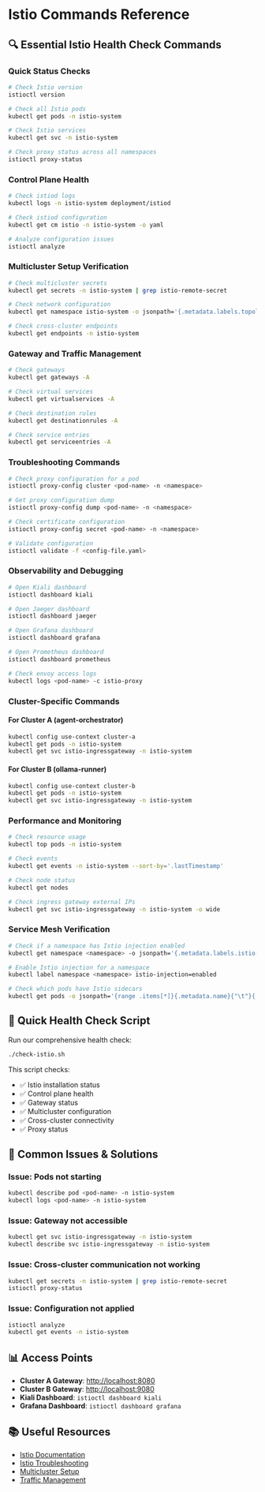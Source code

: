 # Istio Commands Reference

## 🔍 **Essential Istio Health Check Commands**

### **Quick Status Checks**

```bash
# Check Istio version
istioctl version

# Check all Istio pods
kubectl get pods -n istio-system

# Check Istio services
kubectl get svc -n istio-system

# Check proxy status across all namespaces
istioctl proxy-status
```

### **Control Plane Health**

```bash
# Check istiod logs
kubectl logs -n istio-system deployment/istiod

# Check istiod configuration
kubectl get cm istio -n istio-system -o yaml

# Analyze configuration issues
istioctl analyze
```

### **Multicluster Setup Verification**

```bash
# Check multicluster secrets
kubectl get secrets -n istio-system | grep istio-remote-secret

# Check network configuration
kubectl get namespace istio-system -o jsonpath='{.metadata.labels.topology\.istio\.io/network}'

# Check cross-cluster endpoints
kubectl get endpoints -n istio-system
```

### **Gateway and Traffic Management**

```bash
# Check gateways
kubectl get gateways -A

# Check virtual services
kubectl get virtualservices -A

# Check destination rules
kubectl get destinationrules -A

# Check service entries
kubectl get serviceentries -A
```

### **Troubleshooting Commands**

```bash
# Check proxy configuration for a pod
istioctl proxy-config cluster <pod-name> -n <namespace>

# Get proxy configuration dump
istioctl proxy-config dump <pod-name> -n <namespace>

# Check certificate configuration
istioctl proxy-config secret <pod-name> -n <namespace>

# Validate configuration
istioctl validate -f <config-file.yaml>
```

### **Observability and Debugging**

```bash
# Open Kiali dashboard
istioctl dashboard kiali

# Open Jaeger dashboard
istioctl dashboard jaeger

# Open Grafana dashboard
istioctl dashboard grafana

# Open Prometheus dashboard
istioctl dashboard prometheus

# Check envoy access logs
kubectl logs <pod-name> -c istio-proxy
```

### **Cluster-Specific Commands**

#### **For Cluster A (agent-orchestrator)**

```bash
kubectl config use-context cluster-a
kubectl get pods -n istio-system
kubectl get svc istio-ingressgateway -n istio-system
```

#### **For Cluster B (ollama-runner)**

```bash
kubectl config use-context cluster-b
kubectl get pods -n istio-system
kubectl get svc istio-ingressgateway -n istio-system
```

### **Performance and Monitoring**

```bash
# Check resource usage
kubectl top pods -n istio-system

# Check events
kubectl get events -n istio-system --sort-by='.lastTimestamp'

# Check node status
kubectl get nodes

# Check ingress gateway external IPs
kubectl get svc istio-ingressgateway -n istio-system -o wide
```

### **Service Mesh Verification**

```bash
# Check if a namespace has Istio injection enabled
kubectl get namespace <namespace> -o jsonpath='{.metadata.labels.istio-injection}'

# Enable Istio injection for a namespace
kubectl label namespace <namespace> istio-injection=enabled

# Check which pods have Istio sidecars
kubectl get pods -o jsonpath='{range .items[*]}{.metadata.name}{"\t"}{.spec.containers[*].name}{"\n"}{end}'
```

## 🚀 **Quick Health Check Script**

Run our comprehensive health check:

```bash
./check-istio.sh
```

This script checks:

- ✅ Istio installation status
- ✅ Control plane health
- ✅ Gateway status
- ✅ Multicluster configuration
- ✅ Cross-cluster connectivity
- ✅ Proxy status

## 🔧 **Common Issues & Solutions**

### **Issue: Pods not starting**

```bash
kubectl describe pod <pod-name> -n istio-system
kubectl logs <pod-name> -n istio-system
```

### **Issue: Gateway not accessible**

```bash
kubectl get svc istio-ingressgateway -n istio-system
kubectl describe svc istio-ingressgateway -n istio-system
```

### **Issue: Cross-cluster communication not working**

```bash
kubectl get secrets -n istio-system | grep istio-remote-secret
istioctl proxy-status
```

### **Issue: Configuration not applied**

```bash
istioctl analyze
kubectl get events -n istio-system
```

## 📊 **Access Points**

- **Cluster A Gateway**: <http://localhost:8080>
- **Cluster B Gateway**: <http://localhost:9080>
- **Kiali Dashboard**: `istioctl dashboard kiali`
- **Grafana Dashboard**: `istioctl dashboard grafana`

## 📚 **Useful Resources**

- [Istio Documentation](https://istio.io/latest/docs/)
- [Istio Troubleshooting](https://istio.io/latest/docs/ops/common-problems/)
- [Multicluster Setup](https://istio.io/latest/docs/setup/install/multicluster/)
- [Traffic Management](https://istio.io/latest/docs/concepts/traffic-management/)
